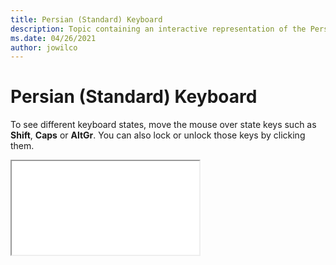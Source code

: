 ```yaml
--- 
title: Persian (Standard) Keyboard 
description: Topic containing an interactive representation of the Persian (Standard) Keyboard 
ms.date: 04/26/2021 
author: jowilco 
--- 
```

 
# Persian (Standard) Keyboard 
 
To see different keyboard states, move the mouse over state keys such as **Shift**, **Caps** or **AltGr**. You can also lock or unlock those keys by clicking them. 
 
<iframe src="kbdfar.html"></iframe> 
